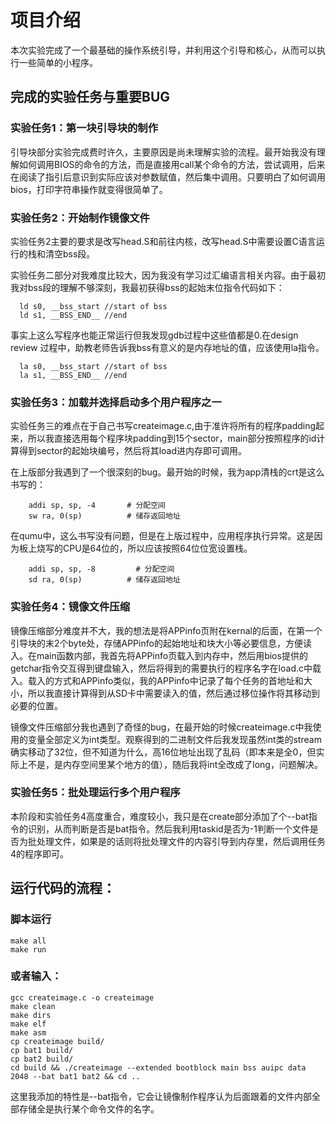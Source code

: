 # 项目介绍
本次实验完成了一个最基础的操作系统引导，并利用这个引导和核心，从而可以执行一些简单的小程序。
## 完成的实验任务与重要BUG
### 实验任务1：第一块引导块的制作
引导块部分实验完成费时许久，主要原因是尚未理解实验的流程。最开始我没有理解如何调用BIOS的命令的方法，而是直接用call某个命令的方法，尝试调用，后来在阅读了指引后意识到实际应该对参数赋值，然后集中调用。只要明白了如何调用bios，打印字符串操作就变得很简单了。
### 实验任务2：开始制作镜像文件
实验任务2主要的要求是改写head.S和前往内核，改写head.S中需要设置C语言运行的栈和清空bss段。

实验任务二部分对我难度比较大，因为我没有学习过汇编语言相关内容。由于最初我对bss段的理解不够深刻，我最初获得bss的起始末位指令代码如下：
```
  ld s0, __bss_start //start of bss
  ld s1, __BSS_END__ //end
```
事实上这么写程序也能正常运行但我发现gdb过程中这些值都是0.在design review 过程中，助教老师告诉我bss有意义的是内存地址的值，应该使用la指令。
```
  la s0, __bss_start //start of bss
  la s1, __BSS_END__ //end
```
### 实验任务3：加载并选择启动多个用户程序之一
实验任务三的难点在于自己书写createimage.c,由于准许将所有的程序padding起来，所以我直接选用每个程序块padding到15个sector，main部分按照程序的id计算得到sector的起始块编号，然后将其load进内存即可调用。

在上版部分我遇到了一个很深刻的bug。最开始的时候，我为app清栈的crt是这么书写的：
```
    addi sp, sp, -4       # 分配空间
    sw ra, 0(sp)          # 储存返回地址
```
在qumu中，这么书写没有问题，但是在上版过程中，应用程序执行异常。这是因为板上烧写的CPU是64位的，所以应该按照64位位宽设置栈。
```
    addi sp, sp, -8         # 分配空间
    sd ra, 0(sp)          # 储存返回地址
```
### 实验任务4：镜像文件压缩
镜像压缩部分难度并不大，我的想法是将APPinfo页附在kernal的后面，在第一个引导块的末2个byte处，存储APPinfo的起始地址和块大小等必要信息，方便读入。在main函数内部，我首先将APPinfo页载入到内存中，然后用bios提供的getchar指令交互得到键盘输入，然后将得到的需要执行的程序名字在load.c中载入。载入的方式和APPinfo类似，我的APPinfo中记录了每个任务的首地址和大小，所以我直接计算得到从SD卡中需要读入的值，然后通过移位操作将其移动到必要的位置。

镜像文件压缩部分我也遇到了奇怪的bug，在最开始的时候createimage.c中我使用的变量全部定义为int类型。观察得到的二进制文件后我发现虽然int类的stream确实移动了32位，但不知道为什么，高16位地址出现了乱码（即本来是全0，但实际上不是，是内存空间里某个地方的值），随后我将int全改成了long，问题解决。

### 实验任务5：批处理运行多个用户程序
本阶段和实验任务4高度重合，难度较小，我只是在create部分添加了个--bat指令的识别，从而判断是否是bat指令。然后我利用taskid是否为-1判断一个文件是否为批处理文件，如果是的话则将批处理文件的内容引导到内存里，然后调用任务4的程序即可。

## 运行代码的流程：
### 脚本运行
```
make all
make run
```
### 或者输入：
```
gcc createimage.c -o createimage
make clean
make dirs
make elf
make asm
cp createimage build/
cp bat1 build/
cp bat2 build/
cd build && ./createimage --extended bootblock main bss auipc data 2048 --bat bat1 bat2 && cd ..
```
这里我添加的特性是--bat指令，它会让镜像制作程序认为后面跟着的文件内部全部存储全是执行某个命令文件的名字。